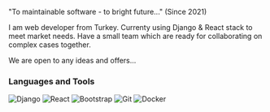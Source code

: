 "To maintainable software - to bright future..." (Since 2021)

I am web developer from Turkey. Currenty using Django & React stack to meet market needs. Have a small team which are ready for collaborating on complex cases together. 

We are open to any ideas and offers...

### Languages and Tools
![Django](https://img.shields.io/badge/-Django-2B353E?style=for-the-badge&logo=django&logoColor=563B7D)
![React](https://img.shields.io/badge/-REACT-2B353E?style=for-the-badge&logo=react&logoColor=01DAF7)
![Bootstrap](https://img.shields.io/badge/-BOOTSTRAP-2B353E?style=for-the-badge&logo=bootstrap&logoColor=563B7D)
![Git](https://img.shields.io/badge/-GIT-2B353E?style=for-the-badge&logo=git&logoColor=ED523B)
![Docker](https://img.shields.io/badge/-GIT-2B353E?style=for-the-badge&logo=docker&logoColor=ED523B)
